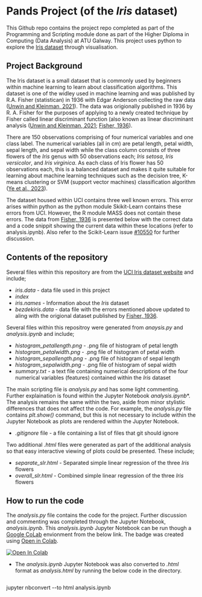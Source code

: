 # Pands Project (of the _Iris_ dataset)

This Github repo contains the project repo completed as part of the Programming and Scripting module done as part of the Higher Diploma in Computing (Data Analysis) at ATU Galway. This project uses python to explore the [Iris dataset](https://archive.ics.uci.edu/dataset/53/iris) through visualisation. 

## Project Background 
The Iris dataset is a small dataset that is commonly used by beginners within machine learning to learn about classification algorithms. This dataset is one of the widley used in machine learning and was published by R.A. Fisher (statistican) in 1936 with Edgar Anderson collecting the raw data ([Unwin and Kleinman, 2021](https://rss.onlinelibrary.wiley.com/doi/abs/10.1111/1740-9713.01589)). The data was origionally published in 1936 by R. A. Fisher for the purposes of applying to a newly created technique by Fisher called linear discriminant function (also known as linear discriminant analysis ([Unwin and Kleinman, 2021](https://rss.onlinelibrary.wiley.com/doi/abs/10.1111/1740-9713.01589); [Fisher, 1936](https://onlinelibrary.wiley.com/doi/epdf/10.1111/j.1469-1809.1936.tb02137.x)).

There are 150 observations comprising of four numerical variables and one class label. The numerical variables (all in cm) are petal length, petal width, sepal length, and sepal width while the class column consists of three flowers of the _Iris_ genus with 50 observations each; _Iris setosa_, _Iris versicolor_, and _Iris virginica_. As each class of Iris flower has 50 observations each, this is a balanced dataset and makes it quite suitable for learning about machine learning techniques such as the decision tree, K-means clustering or SVM (support vector machines) classification algorithm ([Ye et al., 2023](https://ieeexplore.ieee.org/stamp/stamp.jsp?tp=&arnumber=10456161)).

The dataset housed within UCI contains three well known errors. This error arises within python as the python module Skikit-Learn contains these errors from UCI. However, the R module MASS does not contain these errors. The data from [Fisher, 1936](https://onlinelibrary.wiley.com/doi/epdf/10.1111/j.1469-1809.1936.tb02137.x) is presented below with the correct data and a code snippit showing the current data within these locations (refer to analysis.ipynb). Also refer to the Scikit-Learn issue [#10550](https://github.com/scikit-learn/scikit-learn/issues/10550) for further discussion. 

## Contents of the repository
Several files within this repository are from the [UCI Iris dataset website](https://archive.ics.uci.edu/dataset/53/iris) and include;
- _iris.data_ - data file used in this project
-  _index_
-   _iris.names_ - Information about the _Iris_ dataset
-   _bezdekiris.data_ - data file with the errors mentioned above updated to aling with the origional dataset published by [Fisher, 1936](https://onlinelibrary.wiley.com/doi/epdf/10.1111/j.1469-1809.1936.tb02137.x).

Several files within this repositroy were generated from _anaysis.py_ and _analysis.ipynb_ and include;
- _histogram_petallength.png_ - .png file of histogram of petal length
- _histogram_petalwidth.png_ - .png file of histogram of petal width
- _histogram_sepallength.png_ - .png file of histogram of sepal length
- _histogram_sepalwidth.png_ - .png file of histogram of sepal width
- _summary.txt_ - a text file containing numerical descriptions of the four numerical variables (features) contained within the _Iris_ dataset

The main scripting file is _analysis.py_ and has some light commenting. Further explaination is found within the Jupyter Notebook _analysis.ipynb_*. The analysis remains the same within the two, aside from minor stylistic differences that does not affect the code. For example, the _analysis.py_ file contains _plt.show()_ command, but this is not necessary to include within the Jupyter Notebook as plots are rendered within the Jupyter Notebook. 

- _.gitignore_ file - a file containing a list of files that git should ignore

Two additional _.html_ files were generated as part of the additional analysis so that easy interactive viewing of plots could be presented. These include;
- _separate_slr.html_ - Separated simple linear regression of the three _Iris_ flowers
- _overall_slr.html_ - Combined simple linear regression of the three _Iris_ flowers

## How to run the code
The _analysis.py_ file contains the code for the project. Further discussion and commenting was completed through the Jupyter Notebook, _analysis.ipynb_. This _analysis.ipynb_ Jupyter Notebook can be run though a [Google CoLab](https://colab.google/) envionment from the below link. The badge was created using [Open in Colab](https://openincolab.com/). 

<a target="_blank" href="https://colab.research.google.com/github/EllenMcG/pands-project/blob/main/analysis.ipynb">
  <img src="https://colab.research.google.com/assets/colab-badge.svg" alt="Open In Colab"/>
</a>

* The _analysis.ipynb_ Jupyter Notebook was also converted to _.html_ format as _analysis.html_ by running the below code in the directory.

  ```
jupyter nbconvert --to html analysis.ipynb
```
